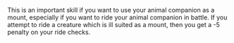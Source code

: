This is an important skill if you want to use your animal companion as a mount, especially if you want to ride your animal companion in battle. If you attempt to ride a creature which is ill suited as a mount, then you get a -5 penalty on your ride checks.
